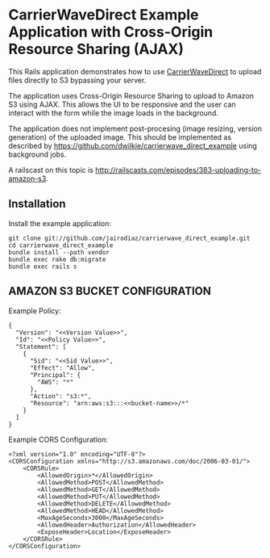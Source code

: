 # CarrierWaveDirect Example Application with Cross-Origin Resource Sharing (AJAX)

This Rails application demonstrates how to use [CarrierWaveDirect](https://github.com/dwilkie/carrierwave_direct) to upload files directly to S3 bypassing your server.

The application uses Cross-Origin Resource Sharing to upload to Amazon S3 using AJAX. This allows the UI to be responsive and the user can interact with the form while the image loads in the background.

The application does not implement post-procesing (image resizing, version generation) of the uploaded image.
This should be implemented as described by https://github.com/dwilkie/carrierwave_direct_example using background jobs.

A railscast on this topic is http://railscasts.com/episodes/383-uploading-to-amazon-s3.

## Installation

Install the example application:

    git clone git://github.com/jairodiaz/carrierwave_direct_example.git
    cd carrierwave_direct_example
    bundle install --path vendor
    bundle exec rake db:migrate
    bundle exec rails s

## AMAZON S3 BUCKET CONFIGURATION

Example Policy:

    {
      "Version": "<<Version Value>>",
      "Id": "<<Policy Value>>",
      "Statement": [
        {
          "Sid": "<<Sid Value>>",
          "Effect": "Allow",
          "Principal": {
            "AWS": "*"
          },
          "Action": "s3:*",
          "Resource": "arn:aws:s3:::<<bucket-name>>/*"
        }
      ]
    }

Example CORS Configuration:

    <?xml version="1.0" encoding="UTF-8"?>
    <CORSConfiguration xmlns="http://s3.amazonaws.com/doc/2006-03-01/">
        <CORSRule>
            <AllowedOrigin>*</AllowedOrigin>
            <AllowedMethod>POST</AllowedMethod>
            <AllowedMethod>GET</AllowedMethod>
            <AllowedMethod>PUT</AllowedMethod>
            <AllowedMethod>DELETE</AllowedMethod>
            <AllowedMethod>HEAD</AllowedMethod>
            <MaxAgeSeconds>3000</MaxAgeSeconds>
            <AllowedHeader>Authorization</AllowedHeader>
            <ExposeHeader>Location</ExposeHeader>
        </CORSRule>
    </CORSConfiguration>
